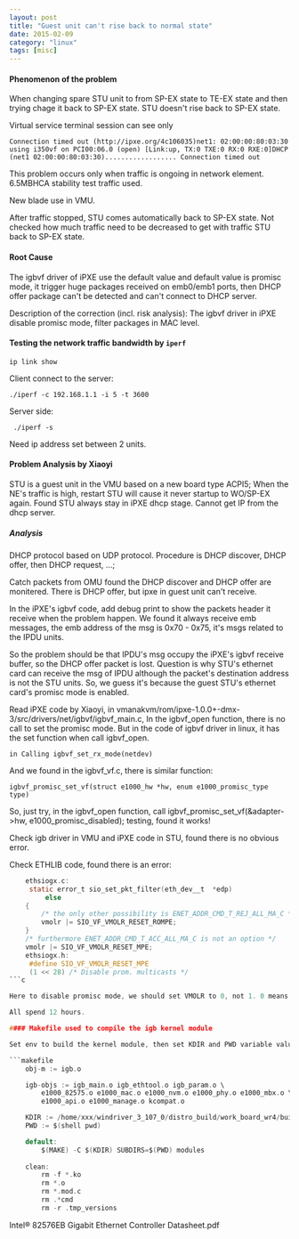 ```yaml
---
layout: post
title: "Guest unit can't rise back to normal state"
date: 2015-02-09
category: "linux" 
tags: [misc]
---
```


#### Phenomenon of the problem

When changing spare STU unit to from SP-EX state to TE-EX state and then trying chage it back to SP-EX state.
STU doesn't rise back to SP-EX state.

Virtual service terminal session can see only

    Connection timed out (http://ipxe.org/4c106035)net1: 02:00:00:80:03:30 using i350vf on PCI00:06.0 (open) [Link:up, TX:0 TXE:0 RX:0 RXE:0]DHCP (net1 02:00:00:80:03:30).................. Connection timed out

This problem occurs only when traffic is ongoing in network element.
6.5MBHCA stability test traffic used.

New blade use in VMU.

After traffic stopped, STU comes automatically back to SP-EX state. Not checked how
much traffic need to be decreased to get with traffic STU back to SP-EX state.

#### Root Cause

 The igbvf driver of iPXE use the default value and default value is promisc
 mode, it trigger huge packages received on emb0/emb1 ports, then DHCP offer
 package can't be detected and can't connect to DHCP server.

 Description of the correction (incl. risk analysis): The igbvf driver in iPXE
 disable promisc mode, filter packages in MAC level.

#### Testing the network traffic bandwidth by `iperf`

    ip link show

Client connect to the server:

    ./iperf -c 192.168.1.1 -i 5 -t 3600

Server side:

     ./iperf -s

Need ip address set between 2 units.


#### Problem Analysis by Xiaoyi

STU is a guest unit in the VMU based on a new board type ACPI5;
When the NE's traffic is high,  restart STU will cause it never startup to WO/SP-EX again.
Found STU always stay in iPXE dhcp stage. Cannot get IP from the dhcp server.

##### Analysis

DHCP protocol based on UDP protocol. Procedure is DHCP discover, DHCP offer, then DHCP request, ...;

Catch packets from OMU found the DHCP discover and DHCP offer are monitered. There is DHCP offer, but ipxe in guest unit can't receive.

In the iPXE's igbvf code, add debug print to show the packets header it receive when the problem happen. We found it always receive emb messages, the emb address of the msg
is 0x70 - 0x75, it's msgs related to the IPDU units.

So the problem should be that IPDU's msg occupy the iPXE's igbvf receive buffer, so the DHCP offer packet is lost.
Question is why STU's ethernet card can receive the msg of IPDU although the packet's destination address is not the STU units.
So, we guess it's because the guest STU's ethernet card's promisc mode is enabled.

Read iPXE code by Xiaoyi, in vmanakvm/rom/ipxe-1.0.0+-dmx-3/src/drivers/net/igbvf/igbvf_main.c,
In the igbvf_open function, there is no call to set the promisc mode.
But in the code of igbvf driver in linux, it has the set function when call igbvf_open.

    in Calling igbvf_set_rx_mode(netdev)

And we found in the igbvf_vf.c, there is similar function: 

    igbvf_promisc_set_vf(struct e1000_hw *hw, enum e1000_promisc_type type)

So, just try, in the igbvf_open function, call igbvf_promisc_set_vf(&adapter->hw, e1000_promisc_disabled); testing, found it works!

Check igb driver in VMU and iPXE code in STU, found there is no obvious error.

Check ETHLIB code, found there is an error:

```c
    ethsiogx.c:
     static error_t sio_set_pkt_filter(eth_dev__t  *edp)
         else
    {
        /* the only other possibility is ENET_ADDR_CMD_T_REJ_ALL_MA_C */
        vmolr |= SIO_VF_VMOLR_RESET_ROMPE;
    }
    /* furthermore ENET_ADDR_CMD_T_ACC_ALL_MA_C is not an option */
    vmolr |= SIO_VF_VMOLR_RESET_MPE;
    ethsiogx.h:
     #define SIO_VF_VMOLR_RESET_MPE    
     (1 << 28) /* Disable prom. multicasts */
```c

Here to disable promisc mode, we should set VMOLR to 0, not 1. 0 means disable promisc mode, refer to

All spend 12 hours. 

#### Makefile used to compile the igb kernel module

Set env to build the kernel module, then set KDIR and PWD variable value.

```makefile
    obj-m := igb.o

    igb-objs := igb_main.o igb_ethtool.o igb_param.o \
        e1000_82575.o e1000_mac.o e1000_nvm.o e1000_phy.o e1000_mbx.o \
        e1000_api.o e1000_manage.o kcompat.o

    KDIR := /home/xxx/windriver_3_107_0/distro_build/work_board_wr4/build/linux-board-standard-build/
    PWD := $(shell pwd)

    default:
        $(MAKE) -C $(KDIR) SUBDIRS=$(PWD) modules
        
    clean:
        rm -f *.ko
        rm *.o
        rm *.mod.c
        rm .*cmd
        rm -r .tmp_versions
```

Intel® 82576EB Gigabit Ethernet Controller Datasheet.pdf
